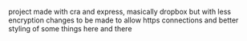 project made with cra and express, masically dropbox but with less encryption
changes to be made to allow https connections and better styling of some things here and there
